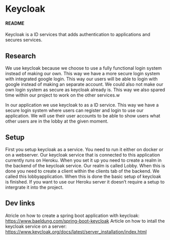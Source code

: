 # Keycloak
#### README
Keycloak is a ID services that adds authentication to applications and secures services. 
## Research
We use keycloak because we choose to use a fully functional login system instead of making our own. This way we have a more secure login system with integrated google login. This way our users will be able to login with google instead of making an separate account. We could also not make our own login system as secure as keycloak already is. This way we also spared time within our project to work on the other services.w

In our application we use keycloak to as a ID service. This way we have a secure login system where users can register and login to use our application. We will use their user accounts to be able to show users what other users are in the lobby at the given moment. 

## Setup
First you setup keycloak as a service. You need to run it either on docker or on a webserver. Our keycloak service that is connected to this application currently runs on Heroku. When you set it up you need to create a realm in the backend of the keycloak service. Our realm is called Lobby. When this is done you need to create a client within the clients tab of the backend. We called this lobbyapplication. When this is done the basic setup of keycloak is finished. If you want to use our Heroku server it doesn’t require a setup to intergrate it into the project. 

## Dev links
Atricle on how to create a spring boot application with keycloak: https://www.baeldung.com/spring-boot-keycloak 
Article on how to intall the keycloak service on a server: https://www.keycloak.org/docs/latest/server_installation/index.html
